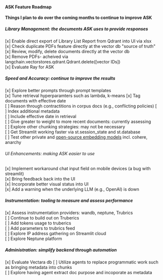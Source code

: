 #### ASK Feature Roadmap
**Things I plan to do over the coming months to continue to improve ASK**  

##### Library Management: the documents ASK uses to provide responses 
[x] Enable direct export of Library List Report from Qdrant into UI via xlsx  
[x] Check duplicate PDFs feature directly at the vector db "source of truth" 
[x] Review, modify, delete documents directly at the vector db  
[x] Remove PDFs- acheived via langchain.vectorstores.qdrant.Qdrant.delete([vector IDs])  
[x] Evaluate Ray for ASK  

##### Speed and Accuracy: continue to improve the results
[x] Explore better prompts through prompt templates  
[x] Tune retrieval hyperparamters such as lambda, k-means 
[x] Tag documents with effective date  
[ ] Reason through contractitions in corpus docs (e.g., conflicting policies)
[ ] Index additional metadata  
[ ] Include effective date in retrieval   
[ ] Give greater to weight to more recent documents: currently assessing   
[ ] Explore other chunking strategies: may not be necessary  
[ ] Get Streamlit working faster via st.session_state and st.database  
[ ] Test other private and [open-source embedding models](https://huggingface.co/spaces/mteb/leaderboard) incl. cohere, anarchy  

###### UI Enhancements: making ASK easier to use  
[x] Implement workaround chat input field on mobile devices (a bug with streamlit)  
[x] Bring feedback back into the UI  
[x] Incorporate better visual status into UI  
[x] Add a warning when the underlying LLM (e.g., OpenAI) is down

##### Instrumentation: tooling to measure and assess performance  
[x] Assess instrumentation providers: wandb, neptune, Trubrics  
[ ] Continue to build out on Truberics  
[ ] Add tokens usage to truberics  
[ ] Add parameters to trubrics feed  
[ ] Explore IP address gathering on Streamlit cloud  
[ ] Explore Neptune platform  

##### Administration: simplify backend through automation  
[x] Evaluate Vectara db 
[ ] Utilize agents to replace programmatic work such as bringing metadata into chunks  
[ ] Explore having agent extract doc purpose and incoporate as metadata  
